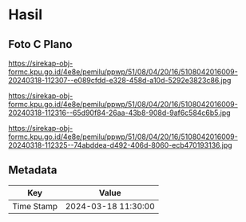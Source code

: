# Hasil

## Foto C Plano

https://sirekap-obj-formc.kpu.go.id/4e8e/pemilu/ppwp/51/08/04/20/16/5108042016009-20240318-112307--e089cfdd-e328-458d-a10d-5292e3823c86.jpg

https://sirekap-obj-formc.kpu.go.id/4e8e/pemilu/ppwp/51/08/04/20/16/5108042016009-20240318-112316--65d90f84-26aa-43b8-908d-9af6c584c6b5.jpg

https://sirekap-obj-formc.kpu.go.id/4e8e/pemilu/ppwp/51/08/04/20/16/5108042016009-20240318-112325--74abddea-d492-406d-8060-ecb470193136.jpg


## Metadata

| Key        | Value               |
| ---------- | ------------------- |
| Time Stamp | 2024-03-18 11:30:00 |



